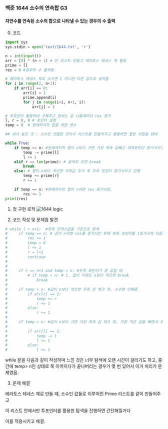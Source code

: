 ### 백준 1644 소수의 연속합 G3

#### 자연수를 연속된 소수의 합으로 나타낼 수 있는 경우의 수 출력



0) 코드

```python
import sys
sys.stdin = open('text/1644.txt', 'r')

n = int(input())
arr = [0] * (n + 1) # 빈 리스트 만들고 에라토스 테네스 체 활용
prime = []
res = 0 #경우의 수 출력용

# 에라토스 테네스 체로 소수면 1 아니면 다른 값으로 넣어줌
for i in range(2, n+1):
    if arr[i] == 0:
        arr[i] = 1
        prime.append(i)
        for j in range(i+i, n+1, i):
            arr[j] = 3

# 투포인터 활용하여 구해주고 원하는 값 나올때마다 res 증가
l, r = 0, 0 # 포인터 설정
temp = 0  # 현재까지의 합을 위한 변수

## 내가 놓친 것 : 소수인 것들만 모아서 리스트를 만들어주고 활용하면 훨씬 쉬웠을 텐데

while True:
    if temp >= n: #현재까지의 합이 n보다 크면 가장 좌측 값빼고 좌측포인터 증가시키고 진행
        temp -= prime[l]
        l += 1
    elif r == len(prime): # 끝까지 오면 break
        break
    else: # 합이 n보다 작으면 우측값 추가 후 우측 포인터 증가시키고 진행
        temp += prime[r]
        r += 1

    if temp == n: #현재까지의 합이 n이면 res 증가시킴.
        res += 1
print(res)
```



1) 첫 구현 로직
![1644 logic](https://user-images.githubusercontent.com/51193582/116994818-311f0600-ad14-11eb-8619-4690852c1c4c.jpg)



2) 코드 작성 및 문제점 발견

```python
# while l < n+1:  #좌측 인덱스값을 기준으로 탐색
#     if temp == n: # 값이 n이면 res를 증가시킨 후에 좌측 포인터를 1증가시켜 다음번부터 진행
#         res += 1
#         temp = 0
#         l += 1
#         r = l+1
#         continue
#
#
#     if r == n+1 and temp < n: #우측 포인터가 끝 값일 때
#         # if temp < n: # 1. 값이 이래도 n보다 작으면 break
#             break
#
#     if temp < n: #값이 n보다 작으면 우측 칸 체크 후, 소수면 더해줌
#         if arr[r] == 1:
#             temp += r
#             r += 1
#         else:
#             r += 1
#
#     if temp > n: #값이 n보다 크면 가장 좌측 값 체크 후, 가장 적은 값을 빼면서 조정
#
#         if arr[l] == 1:
#             temp -= l
#             l += 1
#         else:
#             l += 1
```

while 문을 다음과 같이 작성하며 느낀 것은 너무 탐색에 오랜 시간이 걸리기도 하고, 중간에 temp> n인 상태로 쭉 이어지다가 끝나버리는 경우가 몇 번 있어서 이거 처리가 문제였음.



3) 문제 해결

에라토스 테네스 체로 만들 때, 소수인 값들로 이루어진 Prime 리스트를 같이 만들어주고

이 리스트 안에서만 투포인터를 활용한 탐색을 진행하면 간단해질거다



이를 적용시키고 해결.

